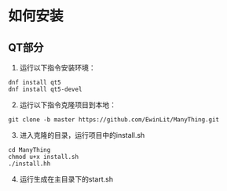 # 如何安装
## QT部分
1. 运行以下指令安装环境：
```
dnf install qt5
dnf install qt5-devel
```
2. 运行以下指令克隆项目到本地：
```
git clone -b master https://github.com/EwinLit/ManyThing.git
```
3. 进入克隆的目录，运行项目中的install.sh
```
cd ManyThing
chmod u+x install.sh
./install.hh
```
4. 运行生成在主目录下的start.sh
